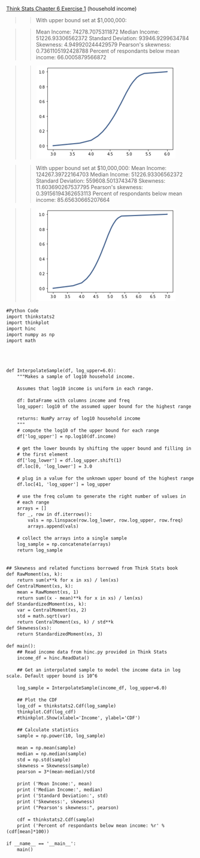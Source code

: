 [Think Stats Chapter 6 Exercise 1](http://greenteapress.com/thinkstats2/html/thinkstats2007.html#toc60) (household income)

>> With upper bound set at $1,000,000:

>> Mean Income: 74278.7075311872
>> Median Income: 51226.93306562372
>> Standard Deviation: 93946.9299634784
>> Skewness: 4.949920244429579
>> Pearson's skewness: 0.7361105192428788
>> Percent of respondants below mean income: 66.0005879566872

>> ![mean](img/mean%20household%20income.png)  


>> With upper bound set at $10,000,000:
>> Mean Income: 124267.39722164703
>> Median Income: 51226.93306562372
>> Standard Deviation: 559608.5013743478
>> Skewness: 11.603690267537795
>> Pearson's skewness: 0.39156194362653113
>> Percent of respondants below mean income: 85.65630665207664


>> ![mean2](img/mean%20household%20income%202.png)  
```
#Python Code
import thinkstats2
import thinkplot
import hinc
import numpy as np
import math




def InterpolateSample(df, log_upper=6.0):
    """Makes a sample of log10 household income.

    Assumes that log10 income is uniform in each range.

    df: DataFrame with columns income and freq
    log_upper: log10 of the assumed upper bound for the highest range

    returns: NumPy array of log10 household income
    """
    # compute the log10 of the upper bound for each range
    df['log_upper'] = np.log10(df.income)

    # get the lower bounds by shifting the upper bound and filling in
    # the first element
    df['log_lower'] = df.log_upper.shift(1)
    df.loc[0, 'log_lower'] = 3.0

    # plug in a value for the unknown upper bound of the highest range
    df.loc[41, 'log_upper'] = log_upper
    
    # use the freq column to generate the right number of values in
    # each range
    arrays = []
    for _, row in df.iterrows():
        vals = np.linspace(row.log_lower, row.log_upper, row.freq)
        arrays.append(vals)

    # collect the arrays into a single sample
    log_sample = np.concatenate(arrays)
    return log_sample


## Skewness and related functions borrowed from Think Stats book
def RawMoment(xs, k):
    return sum(x**k for x in xs) / len(xs)
def CentralMoment(xs, k):
    mean = RawMoment(xs, 1)
    return sum((x - mean)**k for x in xs) / len(xs)
def StandardizedMoment(xs, k):
    var = CentralMoment(xs, 2)
    std = math.sqrt(var)
    return CentralMoment(xs, k) / std**k
def Skewness(xs):
    return StandardizedMoment(xs, 3)

def main():
    ## Read income data from hinc.py provided in Think Stats
    income_df = hinc.ReadData()

    ## Get an interpolated sample to model the income data in log scale. Default upper bound is 10^6

    log_sample = InterpolateSample(income_df, log_upper=6.0)

    ## Plot the CDF
    log_cdf = thinkstats2.Cdf(log_sample)
    thinkplot.Cdf(log_cdf)
    #thinkplot.Show(xlabel='Income', ylabel='CDF')

    ## Calculate statistics
    sample = np.power(10, log_sample)

    mean = np.mean(sample)
    median = np.median(sample)
    std = np.std(sample)
    skewness = Skewness(sample)
    pearson = 3*(mean-median)/std

    print ('Mean Income:', mean)
    print ('Median Income:', median)
    print ('Standard Deviation:', std)
    print ('Skewness:', skewness)
    print ("Pearson's skewness:", pearson)

    cdf = thinkstats2.Cdf(sample)
    print ('Percent of respondants below mean income: %r' %(cdf[mean]*100))

if __name__ == '__main__':
    main()
```
